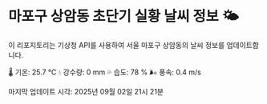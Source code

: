 
# 마포구 상암동 초단기 실황 날씨 정보 🌤️

이 리포지토리는 기상청 API를 사용하여 서울 마포구 상암동의 날씨 정보를 업데이트합니다. 

🌡️ 기온: 25.7 ℃
💧 강수량: 0 mm
💦 습도: 78 %
🌬️ 풍속: 0.4 m/s

마지막 업데이트 시각: 2025년 09월 02일 21시 21분    
